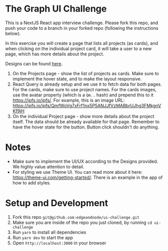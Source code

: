# The Graph UI Challenge

This is a NextJS React app interview challenge. Please fork this repo, and push your code to a branch in your forked repo (following the instructions below).

In this exercise you will create a page that lists all projects (as cards), and when clicking on the individual project card, it will take a user to a new page, which has more details about the project.

Designs can be found [here](https://www.figma.com/file/x6f8HRP0TH0uWIWYqHfEup/Product-coding-challenge).

1. On the Projects page - show the list of projects as cards. Make sure to implement the hover state, and to make the layout responsive. 
2. React Query is already setup and we use it to fetch data for both pages. For the cards, make sure to use project names. For the cards images, use the avatar property (which is a `Qm..` hash) and prepend this to it https://ipfs.io/ipfs/. For example, this is an image URL: https://ipfs.io/ipfs/QmfWoVg7xFrf1nx5P5ANJJfVzMABbrUJhg3FMkgnVKf9jH  
3. On the individual Project page - show more details about the project itself. The data should be already available for that page. Remember to have the hover state for the button. Button click shouldn't do anything.

# Notes

- Make sure to implement the UI/UX according to the Designs provided. We highly value attention to detail.
- For styling we use Theme UI. You can read more about it here: https://theme-ui.com/getting-started/. There is an example in the app of how to add styles. 

# Setup and Development

1. Fork this repo `git@github.com:edgeandnode/ui-challenge.git` 
2. Make sure you are inside of the repo you just cloned, by running `cd ui-challenge`
3. Run `yarn` to install all dependencies
4. Run `yarn dev` to start the app
5. Open `http://localhost:3000` in your browser

